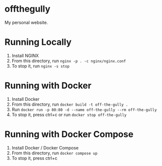 # offthegully
My personal website.

# Running Locally
1. Install NGINX
2. From this directory, run `nginx -p . -c nginx/nginx.conf`
3. To stop it, run `nginx -s stop`

# Running with Docker
1. Install Docker
2. From this directory, run `docker build -t off-the-gully .`
3. Run `docker run -p 80:80 -d --name off-the-gully --rm off-the-gully`
4. To stop it, press ctrl+c or run `docker stop off-the-gully`

# Running with Docker Compose
1. Install Docker / Docker Compose
2. From this directory, run `docker compose up`
3. To stop it, press ctrl+c
